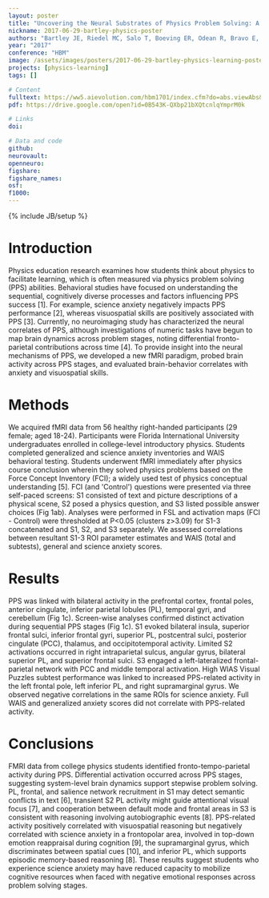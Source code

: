 ```yaml
---
layout: poster
title: "Uncovering the Neural Substrates of Physics Problem Solving: A New Paradigm with Behavior Correlates"
nickname: 2017-06-29-bartley-physics-poster
authors: "Bartley JE, Riedel MC, Salo T, Boeving ER, Odean R, Bravo E, Laird R, Pruden S, Brewe E, Sutherland MT, Laird AR"
year: "2017"
conference: "HBM"
image: /assets/images/posters/2017-06-29-bartley-physics-learning-poster.png
projects: [physics-learning]
tags: []

# Content
fulltext: https://ww5.aievolution.com/hbm1701/index.cfm?do=abs.viewAbs&abs=3266
pdf: https://drive.google.com/open?id=0B543K-QXbp21bXQtcnlqYmprM0k

# Links
doi:

# Data and code
github:
neurovault:
openneuro:
figshare:
figshare_names:
osf:
f1000:
---
```

{% include JB/setup %}

# Introduction

Physics education research examines how students think about physics to facilitate learning, which is often measured via physics problem solving (PPS) abilities. Behavioral studies have focused on understanding the sequential, cognitively diverse processes and factors influencing PPS success [1]. For example, science anxiety negatively impacts PPS performance [2], whereas visuospatial skills are positively associated with PPS [3]. Currently, no neuroimaging study has characterized the neural correlates of PPS, although investigations of numeric tasks have begun to map brain dynamics across problem stages, noting differential fronto-parietal contributions across time [4]. To provide insight into the neural mechanisms of PPS, we developed a new fMRI paradigm, probed brain activity across PPS stages, and evaluated brain-behavior correlates with anxiety and visuospatial skills.

# Methods

We acquired fMRI data from 56 healthy right-handed participants (29 female; aged 18-24). Participants were Florida International University undergraduates enrolled in college-level introductory physics. Students completed generalized and science anxiety inventories and WAIS behavioral testing. Students underwent fMRI immediately after physics course conclusion wherein they solved physics problems based on the Force Concept Inventory (FCI); a widely used test of physics conceptual understanding [5]. FCI (and 'Control') questions were presented via three self-paced screens: S1 consisted of text and picture descriptions of a physical scene, S2 posed a physics question, and S3 listed possible answer choices (Fig 1ab). Analyses were performed in FSL and activation maps (FCI - Control) were thresholded at P<0.05 (clusters z>3.09) for S1-3 concatenated and S1, S2, and S3 separately. We assessed correlations between resultant S1-3 ROI parameter estimates and WAIS (total and subtests), general and science anxiety scores.

# Results

PPS was linked with bilateral activity in the prefrontal cortex, frontal poles, anterior cingulate, inferior parietal lobules (PL), temporal gyri, and cerebellum (Fig 1c). Screen-wise analyses confirmed distinct activation during sequential PPS stages (Fig 1c). S1 evoked bilateral insula, superior frontal sulci, inferior frontal gyri, superior PL, postcentral sulci, posterior cingulate (PCC), thalamus, and occipitotemporal activity. Limited S2 activations occurred in right intraparietal sulcus, angular gyrus, bilateral superior PL, and superior frontal sulci. S3 engaged a left-lateralized frontal-parietal network with PCC and middle temporal activation. High WIAS Visual Puzzles subtest performance was linked to increased PPS-related activity in the left frontal pole, left inferior PL, and right supramarginal gyrus. We observed negative correlations in the same ROIs for science anxiety. Full WAIS and generalized anxiety scores did not correlate with PPS-related activity.

# Conclusions

FMRI data from college physics students identified fronto-tempo-parietal activity during PPS. Differential activation occurred across PPS stages, suggesting system-level brain dynamics support stepwise problem solving. PL, frontal, and salience network recruitment in S1 may detect semantic conflicts in text [6], transient S2 PL activity might guide attentional visual focus [7], and cooperation between default mode and frontal areas in S3 is consistent with reasoning involving autobiographic events [8]. PPS-related activity positively correlated with visuospatial reasoning but negatively correlated with science anxiety in a frontopolar area, involved in top-down emotion reappraisal during cognition [9], the supramarginal gyrus, which discriminates between spatial cues [10], and inferior PL, which supports episodic memory-based reasoning [8]. These results suggest students who experience science anxiety may have reduced capacity to mobilize cognitive resources when faced with negative emotional responses across problem solving stages.
